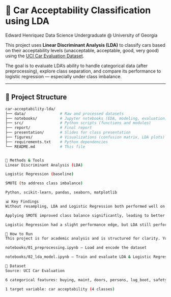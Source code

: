 # 🚗 Car Acceptability Classification using LDA

Edward Henriquez
Data Science Undergraduate @ University of Georgia

This project uses **Linear Discriminant Analysis (LDA)** to classify cars based on their acceptability levels (unacceptable, acceptable, good, very good) using the [UCI Car Evaluation Dataset](https://archive.ics.uci.edu/dataset/19/car+evaluation).

The goal is to evaluate LDA’s ability to handle categorical data (after preprocessing), explore class separation, and compare its performance to logistic regression — especially under class imbalance.

---

## 📁 Project Structure

```bash
car-acceptability-lda/
├── data/               # Raw and processed datasets
├── notebooks/          # Jupyter notebooks (EDA, modeling, evaluation)
├── src/                # Python scripts (functions and modules)
├── report/             # Final report
├── presentation/       # Slides for class presentation
├── figures/            # Visualizations (confusion matrix, LDA plots)
├── requirements.txt    # Python dependencies
└── README.md           # This file


🧠 Methods & Tools
Linear Discriminant Analysis (LDA)

Logistic Regression (baseline)

SMOTE (to address class imbalance)

Python, scikit-learn, pandas, seaborn, matplotlib

📊 Key Findings
Without resampling, LDA and Logistic Regression both performed well on dominant classes but poorly on minority ones.

Applying SMOTE improved class balance significantly, leading to better macro-F1 scores.

Logistic Regression had a slight performance edge, but LDA still performed competitively and offered interpretable discriminant axes.

🧪 How to Run
This project is for academic analysis and is structured for clarity. You can explore the process step-by-step via the notebooks:

notebooks/01_preprocessing.ipynb — Load and encode the dataset

notebooks/02_lda_model.ipynb — Train and evaluate LDA & Logistic Regression

📌 Dataset
Source: UCI Car Evaluation

6 categorical features: buying, maint, doors, persons, lug_boot, safety

1 target variable: car acceptability (4 classes)

```
